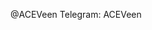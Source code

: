   @ACEVeen 
Telegram: ACEVeen

<!---
ACEVeen/ACEVeen is a ✨ special ✨ repository because its `README.md` (this file) appears on your GitHub profile.
You can click the Preview link to take a look at your changes.
--->
